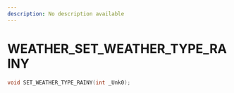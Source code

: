 ```yaml
---
description: No description available 
---
```


# WEATHER\_SET_WEATHER_TYPE_RAINY

```cpp
void SET_WEATHER_TYPE_RAINY(int _Unk0);
```